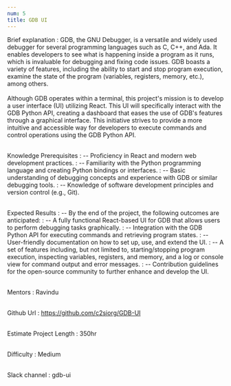 ```yaml
---
num: 5
title: GDB UI
---
```


Brief explanation 
: GDB, the GNU Debugger, is a versatile and widely used debugger for several programming languages such as C, C++, and Ada. It enables developers to see what is happening inside a program as it runs, which is invaluable for debugging and fixing code issues. GDB boasts a variety of features, including the ability to start and stop program execution, examine the state of the program (variables, registers, memory, etc.), among others.
<br><br>
Although GDB operates within a terminal, this project's mission is to develop a user interface (UI) utilizing React. This UI will specifically interact with the GDB Python API, creating a dashboard that eases the use of GDB's features through a graphical interface. This initiative strives to provide a more intuitive and accessible way for developers to execute commands and control operations using the GDB Python API.
<br><br>

Knowledge Prerequisites
: -- Proficiency in React and modern web development practices.
: -- Familiarity with the Python programming language and creating Python bindings or interfaces.
: -- Basic understanding of debugging concepts and experience with GDB or similar debugging tools.
: -- Knowledge of software development principles and version control (e.g., Git).
<br><br>

Expected Results
: -- By the end of the project, the following outcomes are anticipated:
: -- A fully functional React-based UI for GDB that allows users to perform debugging tasks graphically.
: -- Integration with the GDB Python API for executing commands and retrieving program states.
: -- User-friendly documentation on how to set up, use, and extend the UI.
: -- A set of features including, but not limited to, starting/stopping program execution, inspecting variables, registers, and memory, and a log or console view for command output and error messages.
: -- Contribution guidelines for the open-source community to further enhance and develop the UI.
<br><br>

Mentors
: Ravindu
<br><br>

Github Url
: <https://github.com/c2siorg/GDB-UI>
<br><br>

Estimate Project Length
: 350hr
<br><br>

Difficulty
:  Medium
<br><br>

Slack channel
: gdb-ui
<br><br>